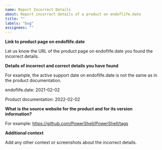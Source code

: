 ```yaml
---
name: Report Incorrect Details
about: Report incorrect details of a product on endoflife.date
title: ""
labels: "bug"
assignees: ""
---
```


**Link to product page on endoflife.date**

Let us know the URL of the product page on endoflife.date you found the incorrect details.

**Details of incorrect and correct details you have found**

For example, the active support date on endoflife.date is not the same as in the product documentation.

endoflife.date: 2021-02-02

Product documentation: 2022-02-02

**What is the source website for the product and for its version information?**

For example: <https://github.com/PowerShell/PowerShell/tags>

**Additional context**

Add any other context or screenshots about the incorrect details.
